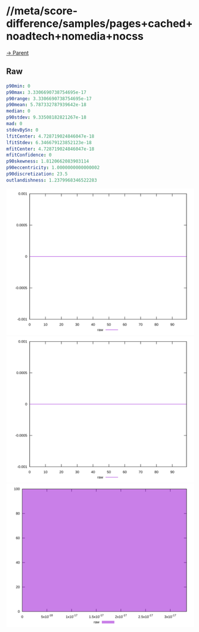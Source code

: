 
# //meta/score-difference/samples/pages+cached+noadtech+nomedia+nocss

[→ Parent](../..)


## Raw


```yaml
p90min: 0
p90max: 3.3306690738754695e-17
p90range: 3.3306690738754695e-17
p90mean: 5.787332787939642e-18
median: 0
p90stdev: 9.33508182821267e-18
mad: 0
stdevBySn: 0
lfitCenter: 4.728719024846047e-18
lfitStdev: 6.346679123852123e-18
mfitCenter: 4.728719024846047e-18
mfitConfidence: 0
p90skewness: 1.8120662083903114
p90eccentricity: 1.0000000000000002
p90discretization: 23.5
outlandishness: 1.2379968346522283

```

![PLOT: raw-values](./raw/values.svg)![PLOT: raw-sorted](./raw/sorted.svg)![PLOT: raw-histogram](./raw/histogram.svg)